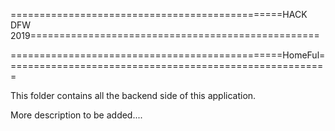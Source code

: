 
===============================================HACK DFW 2019==================================================

===============================================HomeFul========================================================

This folder contains all the backend side of this application.

More description to be added....
